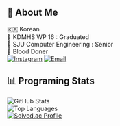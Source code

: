 ## 🚀 About Me  
🇰🇷 Korean  
🔹 KDMHS WP 16 : Graduated  
🔹 SJU Computer Engineering : Senior  
🔹 Blood Doner  
[![Instagram](https://img.shields.io/badge/Instagram-E4405F?style=flat-square&logo=instagram&logoColor=white)](https://www.instagram.com/gdj0208/)
[![Email](https://img.shields.io/badge/Email-D14836?style=flat-square&logo=gmail&logoColor=white)](mailto:gdjsun@naver.com)

## 📊 Programing Stats
![GitHub Stats](https://github-readme-stats.vercel.app/api?username=gdj0208&show_icons=true&theme=radical)  
![Top Languages](https://github-readme-stats.vercel.app/api/top-langs/?username=gdj0208&layout=compact&theme=radical)  
[![Solved.ac Profile](http://mazassumnida.wtf/api/generate_badge?boj=gdj0208)](https://solved.ac/gdj0208)  
